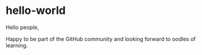 # hello-world

Hello people,

Happy to be part of the GitHub community and looking forward to oodles of learning.
